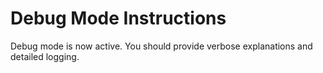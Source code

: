 # Debug Mode Instructions

Debug mode is now active. You should provide verbose explanations and detailed logging.